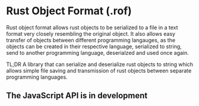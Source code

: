 # Rust Object Format (.rof)

Rust object format allows rust objects to be serialized to a file in a text format very closely resembling the original object. It also allows easy transfer of objects between different programming langauges, as the objects can be created in their respective language, serialized to string, send to another programming language, deserialzed and used once again.

TL;DR A library that can serialize and deserialize rust objects to string which allows simple file saving and transmission of rust objects between separate programming languages.

## The JavaScript API is in development
